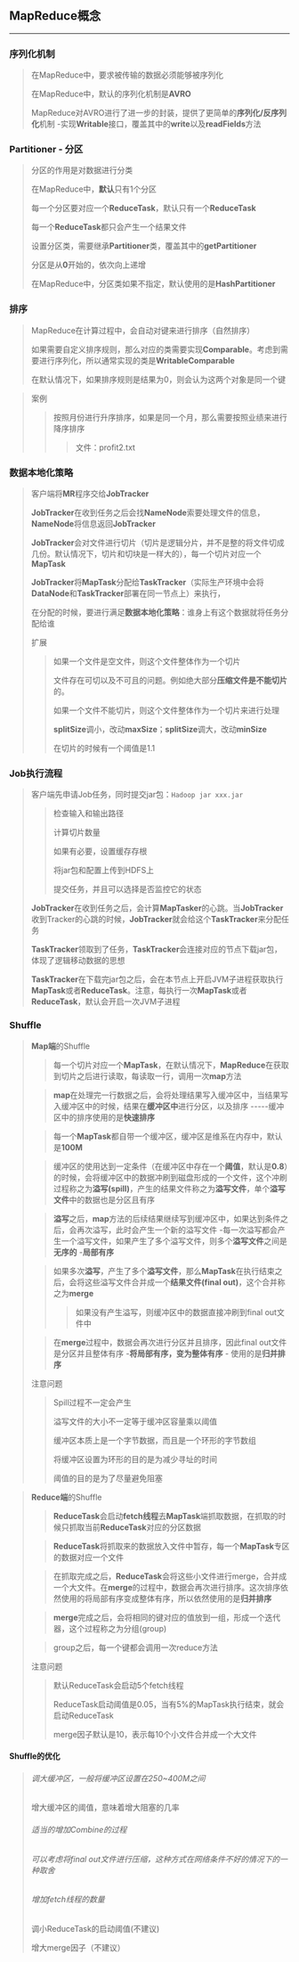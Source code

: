 ## MapReduce概念

-----

### 序列化机制

> 在MapReduce中，要求被传输的数据必须能够被序列化
>
> 在MapReduce中，默认的序列化机制是**AVRO**
>
> MapReduce对AVRO进行了进一步的封装，提供了更简单的**序列化/反序列化**机制	-实现**Writable**接口，覆盖其中的**write**以及**readFields**方法





### Partitioner	- 分区

> 分区的作用是对数据进行分类
>
> 在MapReduce中，**默认**只有1个分区
>
> 每一个分区要对应一个**ReduceTask**，默认只有一个**ReduceTask**
>
> 每一个**ReduceTask**都只会产生一个结果文件
>
> 设置分区类，需要继承**Partitioner**类，覆盖其中的**getPartitioner**
>
> 分区是从**0**开始的，依次向上递增
>
> 在MapReduce中，分区类如果不指定，默认使用的是**HashPartitioner**







### 排序

> MapReduce在计算过程中，会自动对键来进行排序（自然排序）
>
> 如果需要自定义排序规则，那么对应的类需要实现**Comparable**。考虑到需要进行序列化，所以通常实现的类是**WritableComparable**
>
> 在默认情况下，如果排序规则是结果为0，则会认为这两个对象是同一个键

> 案例
>
> > 按照月份进行升序排序，如果是同一个月，那么需要按照业绩来进行降序排序
> >
> > > 文件：profit2.txt







### 数据本地化策略

> 客户端将**MR**程序交给**JobTracker**
>
> **JobTracker**在收到任务之后会找**NameNode**索要处理文件的信息，**NameNode**将信息返回**JobTracker**
>
> **JobTracker**会对文件进行切片（切片是逻辑分片，并不是整的将文件切成几份。默认情况下，切片和切块是一样大的），每一个切片对应一个**MapTask**
>
> **JobTracker**将**MapTask**分配给**TaskTracker**（实际生产环境中会将**DataNode**和**TaskTracker**部署在同一节点上）来执行，
>
> 在分配的时候，要进行满足**数据本地化策略**：谁身上有这个数据就将任务分配给谁
>
> 扩展
>
> > 如果一个文件是空文件，则这个文件整体作为一个切片
> >
> > 文件存在可切以及不可且的问题。例如绝大部分**压缩文件是不能切片**的。
> >
> > 如果一个文件不能切片，则这个文件整体作为一个切片来进行处理
> >
> > **splitSize**调小，改动**maxSize**；**splitSize**调大，改动**minSize**
> >
> > 在切片的时候有一个阈值是1.1







### Job执行流程

> 客户端先申请Job任务，同时提交jar包：`Hadoop jar xxx.jar`
>
> > 检查输入和输出路径
> >
> > 计算切片数量
> >
> > 如果有必要，设置缓存存根
> >
> > 将jar包和配置上传到HDFS上
> >
> > 提交任务，并且可以选择是否监控它的状态
>
> **JobTracker**在收到任务之后，会计算**MapTasker**的心跳。当**JobTracker**收到Tracker的心跳的时候，**JobTracker**就会给这个**TaskTracker**来分配任务
>
> **TaskTracker**领取到了任务，**TaskTracker**会连接对应的节点下载jar包，体现了逻辑移动数据的思想
>
> **TaskTracker**在下载完jar包之后，会在本节点上开启JVM子进程获取执行**MapTask**或者**ReduceTask**。注意，每执行一次**MapTask**或者**ReduceTask**，默认会开启一次JVM子进程



### Shuffle

> **Map端**的Shuffle
>
> > 每一个切片对应一个**MapTask**，在默认情况下，**MapReduce**在获取到切片之后进行读取，每读取一行，调用一次**map**方法
>
> > **map**在处理完一行数据之后，会将处理结果写入缓冲区中，当结果写入缓冲区中的时候，结果在**缓冲区中**进行分区，以及排序 -----缓冲区中的排序使用的是**快速排序**
>
> > 每一个**MapTask**都自带一个缓冲区，缓冲区是维系在内存中，默认是**100M**
>
> > 缓冲区的使用达到一定条件（在缓冲区中存在一个**阈值**，默认是**0.8**）的时候，会将缓冲区中的数据冲刷到磁盘形成的一个文件，这个冲刷过程称之为**溢写(spill)**，产生的结果文件称之为**溢写文件**，单个**溢写文件**中的数据也是分区且有序
>
> > **溢写**之后，**map**方法的后续结果继续写到缓冲区中，如果达到条件之后，会再次溢写，此时会产生一个新的溢写文件	-每一次溢写都会产生一个溢写文件，如果产生了多个溢写文件，则多个**溢写文件**之间是**无序的**	-**局部有序**
>
> > 如果多次**溢写**，产生了多个**溢写文件**，那么**MapTask**在执行结束之后，会将这些溢写文件合并成一个**结果文件(final out)**，这个合并称之为**merge**
> >
> > > 如果没有产生溢写，则缓冲区中的数据直接冲刷到final out文件中
>
> > 在**merge**过程中，数据会再次进行分区并且排序，因此final out文件是分区并且整体有序	-**将局部有序，变为整体有序**	- 使用的是**归并排序**
>
> 注意问题
>
> > Spill过程不一定会产生
> >
> > 溢写文件的大小不一定等于缓冲区容量乘以阈值
> >
> > 缓冲区本质上是一个字节数据，而且是一个环形的字节数组
> >
> > 将缓冲区设置为环形的目的是为减少寻址的时间
> >
> > 阈值的目的是为了尽量避免阻塞

> **Reduce端**的Shuffle
>
> > **ReduceTask**会启动**fetch线程**去**MapTask**端抓取数据，在抓取的时候只抓取当前**ReduceTask**对应的分区数据
>
> > **ReduceTask**将抓取来的数据放入文件中暂存，每一个**MapTask**专区的数据对应一个文件
>
> > 在抓取完成之后，**ReduceTask**会将这些小文件进行merge，合并成一个大文件。在**merge**的过程中，数据会再次进行排序。这次排序依然使用的将局部有序变成整体有序，所以依然使用的是**归并排序**
>
> > **merge**完成之后，会将相同的键对应的值放到一组，形成一个迭代器，这个过程称之为分组(group)
>
> > group之后，每一个键都会调用一次reduce方法
>
> 注意问题
>
> > 默认ReduceTask会启动5个fetch线程
> >
> > ReduceTask启动阈值是0.05，当有5%的MapTask执行结束，就会启动ReduceTask
> >
> > merge因子默认是10，表示每10个小文件合并成一个大文件

#### Shuffle的优化

> ###### 调大缓冲区，一般将缓冲区设置在250~400M之间
>
> 增大缓冲区的阈值，意味着增大阻塞的几率
>
> ###### 适当的增加Combine的过程
>
> ###### 可以考虑将final out文件进行压缩，这种方式在网络条件不好的情况下的一种取舍
>
> ###### 增加fetch线程的数量
>
> 调小ReduceTask的启动阈值(不建议)
>
> 增大merge因子（不建议）

